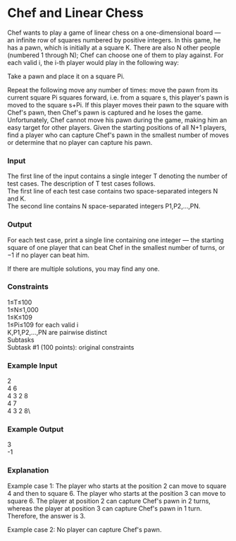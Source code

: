 # Chef and Linear Chess

Chef wants to play a game of linear chess on a one-dimensional board ― an infinite row of squares numbered by positive integers. In this game, he has a pawn, which is initially at a square K. There are also N other people (numbered 1 through N); Chef can choose one of them to play against. For each valid i, the i-th player would play in the following way:

Take a pawn and place it on a square Pi.

Repeat the following move any number of times: move the pawn from its current square Pi squares forward, i.e. from a square s, this player's pawn is moved to the square s+Pi.
If this player moves their pawn to the square with Chef's pawn, then Chef's pawn is captured and he loses the game.
Unfortunately, Chef cannot move his pawn during the game, making him an easy target for other players. Given the starting positions of all N+1 players, find a player who can capture Chef's pawn in the smallest number of moves or determine that no player can capture his pawn.

### Input
The first line of the input contains a single integer T denoting the number of test cases. The description of T test cases follows.\
The first line of each test case contains two space-separated integers N and K.\
The second line contains N space-separated integers P1,P2,…,PN.

### Output
For each test case, print a single line containing one integer ― the starting square of one player that can beat Chef in the smallest number of turns, or −1 if no player can beat him.

If there are multiple solutions, you may find any one.

### Constraints
1≤T≤100\
1≤N≤1,000\
1≤K≤109\
1≤Pi≤109 for each valid i\
K,P1,P2,…,PN are pairwise distinct\
Subtasks\
Subtask #1 (100 points): original constraints

### Example Input
2\
4 6\
4 3 2 8\
4 7\
4 3 2 8\

### Example Output
3\
-1

### Explanation
Example case 1: The player who starts at the position 2 can move to square 4 and then to square 6. The player who starts at the position 3 can move to square 6. The player at position 2 can capture Chef's pawn in 2 turns, whereas the player at position 3 can capture Chef's pawn in 1 turn. Therefore, the answer is 3.

Example case 2: No player can capture Chef's pawn.
